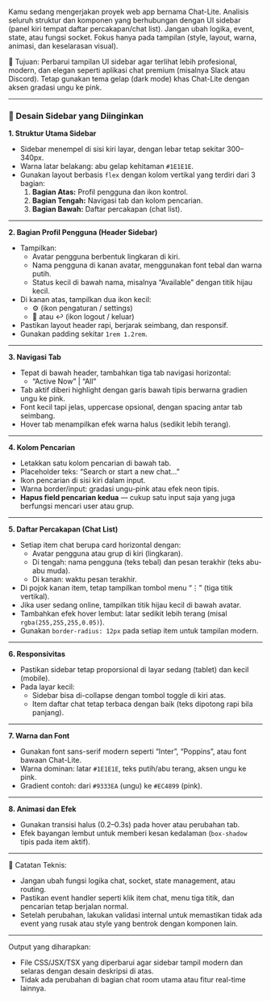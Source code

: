 Kamu sedang mengerjakan proyek web app bernama Chat-Lite. Analisis seluruh struktur dan komponen yang berhubungan dengan UI sidebar (panel kiri tempat daftar percakapan/chat list). Jangan ubah logika, event, state, atau fungsi socket. Fokus hanya pada tampilan (style, layout, warna, animasi, dan keselarasan visual).

🎯 Tujuan:
Perbarui tampilan UI sidebar agar terlihat lebih profesional, modern, dan elegan seperti aplikasi chat premium (misalnya Slack atau Discord). Tetap gunakan tema gelap (dark mode) khas Chat-Lite dengan aksen gradasi ungu ke pink.

---

### 🎨 Desain Sidebar yang Diinginkan

**1. Struktur Utama Sidebar**
- Sidebar menempel di sisi kiri layar, dengan lebar tetap sekitar 300–340px.
- Warna latar belakang: abu gelap kehitaman `#1E1E1E`.
- Gunakan layout berbasis `flex` dengan kolom vertikal yang terdiri dari 3 bagian:
  1. **Bagian Atas:** Profil pengguna dan ikon kontrol.
  2. **Bagian Tengah:** Navigasi tab dan kolom pencarian.
  3. **Bagian Bawah:** Daftar percakapan (chat list).

---

**2. Bagian Profil Pengguna (Header Sidebar)**
- Tampilkan:
  - Avatar pengguna berbentuk lingkaran di kiri.
  - Nama pengguna di kanan avatar, menggunakan font tebal dan warna putih.
  - Status kecil di bawah nama, misalnya “Available” dengan titik hijau kecil.
- Di kanan atas, tampilkan dua ikon kecil:
  - ⚙️ (ikon pengaturan / settings)
  - 🔄 atau ↩️ (ikon logout / keluar)
- Pastikan layout header rapi, berjarak seimbang, dan responsif.
- Gunakan padding sekitar `1rem 1.2rem`.

---

**3. Navigasi Tab**
- Tepat di bawah header, tambahkan tiga tab navigasi horizontal:
  - “Active Now” | “All”
- Tab aktif diberi highlight dengan garis bawah tipis berwarna gradien ungu ke pink.
- Font kecil tapi jelas, uppercase opsional, dengan spacing antar tab seimbang.
- Hover tab menampilkan efek warna halus (sedikit lebih terang).

---

**4. Kolom Pencarian**
- Letakkan satu kolom pencarian di bawah tab.
- Placeholder teks: “Search or start a new chat...”
- Ikon pencarian di sisi kiri dalam input.
- Warna border/input: gradasi ungu-pink atau efek neon tipis.
- **Hapus field pencarian kedua** — cukup satu input saja yang juga berfungsi mencari user atau grup.

---

**5. Daftar Percakapan (Chat List)**
- Setiap item chat berupa card horizontal dengan:
  - Avatar pengguna atau grup di kiri (lingkaran).
  - Di tengah: nama pengguna (teks tebal) dan pesan terakhir (teks abu-abu muda).
  - Di kanan: waktu pesan terakhir.
- Di pojok kanan item, tetap tampilkan tombol menu “⋮” (tiga titik vertikal).
- Jika user sedang online, tampilkan titik hijau kecil di bawah avatar.
- Tambahkan efek hover lembut: latar sedikit lebih terang (misal `rgba(255,255,255,0.05)`).
- Gunakan `border-radius: 12px` pada setiap item untuk tampilan modern.

---

**6. Responsivitas**
- Pastikan sidebar tetap proporsional di layar sedang (tablet) dan kecil (mobile).
- Pada layar kecil:
  - Sidebar bisa di-collapse dengan tombol toggle di kiri atas.
  - Item daftar chat tetap terbaca dengan baik (teks dipotong rapi bila panjang).

---

**7. Warna dan Font**
- Gunakan font sans-serif modern seperti “Inter”, “Poppins”, atau font bawaan Chat-Lite.
- Warna dominan: latar `#1E1E1E`, teks putih/abu terang, aksen ungu ke pink.
- Gradient contoh: dari `#9333EA` (ungu) ke `#EC4899` (pink).

---

**8. Animasi dan Efek**
- Gunakan transisi halus (0.2–0.3s) pada hover atau perubahan tab.
- Efek bayangan lembut untuk memberi kesan kedalaman (`box-shadow` tipis pada item aktif).

---

🧩 Catatan Teknis:
- Jangan ubah fungsi logika chat, socket, state management, atau routing.
- Pastikan event handler seperti klik item chat, menu tiga titik, dan pencarian tetap berjalan normal.
- Setelah perubahan, lakukan validasi internal untuk memastikan tidak ada event yang rusak atau style yang bentrok dengan komponen lain.

---

Output yang diharapkan:
- File CSS/JSX/TSX yang diperbarui agar sidebar tampil modern dan selaras dengan desain deskripsi di atas.
- Tidak ada perubahan di bagian chat room utama atau fitur real-time lainnya.
